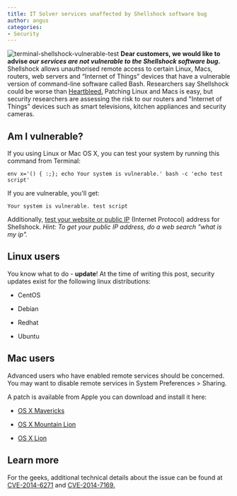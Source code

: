 ```yaml
---
title: IT Solver services unaffected by Shellshock software bug
author: angus
categories:
- Security
---
```

![terminal-shellshock-vulnerable-test](/assets/images/terminal-shellshock-vulnerable-test.jpg)
**Dear customers, we would like to advise _our services are not vulnerable to the Shellshock software bug_.**
Shellshock allows unauthorised remote access to certain Linux, Macs, routers, web servers and “Internet of Things” devices that have a vulnerable version of command-line software called Bash. Researchers say Shellshock could be worse than [Heartbleed.](https://en.wikipedia.org/wiki/Heartbleed) Patching Linux and Macs is easy, but security researchers are assessing the risk to our routers and "Internet of Things" devices such as smart televisions, kitchen appliances and security cameras.


## Am I vulnerable?


If you using Linux or Mac OS X, you can test your system by running this command from Terminal:


    env x='() { :;}; echo Your system is vulnerable.' bash -c 'echo test script'


If you are vulnerable, you'll get:


    Your system is vulnerable. test script


Additionally, [test your website or public IP](https://bashsmash.ccsir.org/) (Internet Protocol) address for Shellshock.
_Hint: To get your public IP address, do a web search "what is my ip"._


## Linux users


You know what to do - **update**! At the time of writing this post, security updates exist for the following linux distributions:




  * CentOS


  * Debian


  * Redhat


  * Ubuntu




## Mac users


Advanced users who have enabled remote services should be concerned. You may want to disable remote services in System Preferences > Sharing.

A patch is available from Apple you can download and install it here:




  * [OS X Mavericks](https://support.apple.com/kb/DL1769?viewlocale=en_US&locale=en_US)


  * [OS X Mountain Lion](https://support.apple.com/kb/DL1768)


  * [OS X Lion](https://support.apple.com/kb/DL1767)




## Learn more


For the geeks, additional technical details about the issue can be found at [CVE-2014-6271](https://web.nvd.nist.gov/view/vuln/detail?vulnId=CVE-2014-6271) and [CVE-2014-7169.](https://web.nvd.nist.gov/view/vuln/detail?vulnId=CVE-2014-7169)
